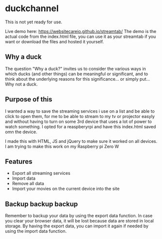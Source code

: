 # duckchannel
This is not yet ready for use.

Live demo here: https://websitecareio.github.io/streamtab/
The demo is the actual code from the index.html file, you can use it as your streamtab if you want or download the files and hosted it yourself.

## Why a duck
The question "Why a duck?" invites us to consider the various ways in which ducks (and other things) can be meaningful or significant, and to think about the underlying reasons for this significance... or simply put... Why not a duck.

## Purpose of this
I wanted a way to save the streaming services i use on a list and be able to click to open them, for me to be able to stream to my tv or projector easyly and without having to turn on some 3rd device that uses a lot of power to watch something. I opted for a reaspberyrpi and have this index.html saved omn the device.

I made this with HTML, JS and jQuery to make sure it worked on all devices. I am trying to make this work on my Raspberry pi Zero W
## Features
* Export all streaming services
* Import data
* Remove all data
* Import your movies on the current device into the site


## Backup backup backup
Remember to backup your data by using the export data function. In case you clear your browser data, it will be lost because data are stored in local storage.
By having the export data, you can import it again if needed by using the import data function.
